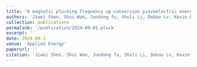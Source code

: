```yaml
---
title: "A magnetic plucking frequency up-conversion piezoelectric energy harvester with nonlinear energy sink structure"
authors: 'Jiwei Shen, Shui Wan, Jundong fu, Shuli Li, Debao Lv, Kevin Dekemele'
collection: publications
permalink: '/publication/2024-09-01-pluck'
excerpt: ''
date: 2024-09-1
venue: 'Applied Energy'
paperurl: ''
citation: 'Jiwei Shen, Shui Wan, Jundong fu, Shuli Li, Debao Lv, Kevin Dekemele (2024). A magnetic plucking frequency up-conversion piezoelectric energy harvester with nonlinear energy sink structure. Applied Energy, 376, 124326.'
---
```


